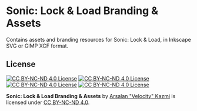 # Sonic: Lock & Load Branding & Assets

Contains assets and branding resources for Sonic: Lock & Load, in Inkscape SVG or GIMP XCF format.

## License

[![CC BY-NC-ND 4.0 License](https://mirrors.creativecommons.org/presskit/icons/cc.svg)](http://creativecommons.org/licenses/by-nc-nd/4.0/?ref=chooser-v1)
[![CC BY-NC-ND 4.0 License](https://mirrors.creativecommons.org/presskit/icons/by.svg)](http://creativecommons.org/licenses/by-nc-nd/4.0/?ref=chooser-v1)
[![CC BY-NC-ND 4.0 License](https://mirrors.creativecommons.org/presskit/icons/nc.svg)](http://creativecommons.org/licenses/by-nc-nd/4.0/?ref=chooser-v1)
[![CC BY-NC-ND 4.0 License](https://mirrors.creativecommons.org/presskit/icons/nd.svg)](http://creativecommons.org/licenses/by-nc-nd/4.0/?ref=chooser-v1)

**Sonic: Lock & Load Branding & Assets** by [Arsalan "Velocity" Kazmi](https://that1m8head.github.io) is licensed under [CC BY-NC-ND 4.0](http://creativecommons.org/licenses/by-nc-nd/4.0/?ref=chooser-v1).

